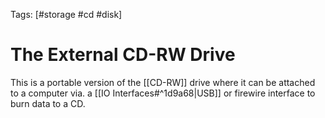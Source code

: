 Tags: [#storage #cd #disk]

# The External CD-RW Drive

This is a portable version of the [[CD-RW]] drive where it can be attached to a computer via. a [[IO Interfaces#^1d9a68|USB]] or firewire interface to burn data to a CD.
